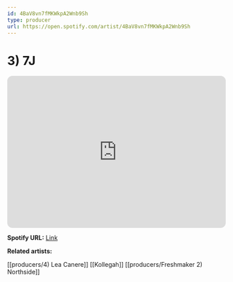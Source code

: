 ```yaml
---
id: 4BaV8vn7fMKWkpA2Wnb9Sh
type: producer
url: https://open.spotify.com/artist/4BaV8vn7fMKWkpA2Wnb9Sh
---
```

# 3) 7J

<iframe style="border-radius:12px" src="https://open.spotify.com/embed/artist/4BaV8vn7fMKWkpA2Wnb9Sh" width="100%" height="352" frameBorder="0" allowfullscreen="" allow="autoplay; clipboard-write; encrypted-media; fullscreen; picture-in-picture" loading="lazy"></iframe>

**Spotify URL:** [Link](https://open.spotify.com/artist/4BaV8vn7fMKWkpA2Wnb9Sh)

**Related artists:**

[[producers/4) Lea Canere]]
[[Kollegah]]
[[producers/Freshmaker 2) Northside]]
